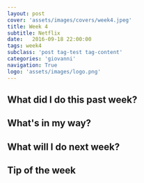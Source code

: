 ```yaml
---
layout: post
cover: 'assets/images/covers/week4.jpeg'
title: Week 4
subtitle: Netflix
date:   2016-09-18 22:00:00
tags: week4
subclass: 'post tag-test tag-content'
categories: 'giovanni'
navigation: True
logo: 'assets/images/logo.png'
---
```


## What did I do this past week?

## What's in my way?

## What will I do next week?

## Tip of the week
